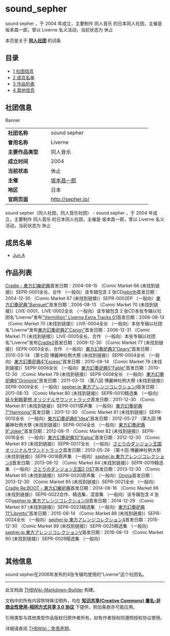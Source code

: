 # sound_sepher

<!-- source html: G:\repos\THBWiki-Markdown-Builder\THBWikiMarkdown\Temp\main\1\1f\ns0%3Asound_sepher.html -->

sound sepher ，于 2004 年成立，主要制作 同人音乐 的日本同人社团，主催是 坂本昌一郎，曾以 Liverne 名义活动，当前状态为 休止

本页是关于 **[同人社团](./同人社团.md#同人社团)** 的词条

## 目录

- [1 社团信息](#社团信息)
- [2 成员名单](#成员名单)
- [3 作品列表](#作品列表)
- [4 其他信息](#其他信息)





## 社团信息
[](./文件-Sound_Sepher_banner.png.md)  [](./文件-Sound_Sepher_banner.png.md)Banner

<table><tbody><tr><td style="width:120px"><b>社团名称</b></td><td style="min-width:300px"> sound sepher </td></tr><tr><td><b>曾用名称</b></td><td> Liverne </td></tr><tr><td><b>主要作品类型</b></td><td>同人音乐</td></tr><tr><td><b>成立时间</b></td><td>2004</td></tr><tr><td><b>当前状态</b></td><td>休止</td></tr><tr><td><b>主催</b></td><td> <a href="./坂本昌一郎.md" class="mw-redirect" title="坂本昌一郎">坂本昌一郎</a> </td></tr><tr><td><b>地区</b></td><td>日本</td></tr><tr><td><b>官网页面</b></td><td><a rel="nofollow" class="external free" href="http://sepher.jp/">http://sepher.jp/</a> </td></tr></tbody></table>

sound sepher（同人社团，同人音乐社团） - sound sepher ，于 2004 年成立，主要制作 同人音乐 的日本同人社团，主催是 坂本昌一郎，曾以 Liverne 名义活动，当前状态为 休止

## 成员名单
- [Jun.A](./Jun.A.md)


## 作品列表
[](./Cradle_-_東方幻樂祀典.md)[Cradle - 東方幻樂祀典](./Cradle_-_東方幻樂祀典.md)首发日期：2004-08-15 （Comic Market 66 (未找到链接)）SEPR-0001全长、​合作 （一般向）该专辑包含 2 张CD[](./rebirth（sound_sepher）.md)[rebirth](./rebirth（sound_sepher）.md)首发日期：2004-12-30 （Comic Market 67 (未找到链接)）SEPR-0002EP （一般向）[](./東方幻奏祀典-Banquet-.md)[東方幻奏祀典"Banquet"](./東方幻奏祀典-Banquet-.md)首发日期：2006-08-13 （Comic Market 70 (未找到链接)）LIVE-0001、​LIVE-0002全长 （一般向）该专辑包含 2 张CD本张专辑以社团名“Liverne”发布[](./-Vermillion-_Liverne_Extra_Tracks_01.md)["Vermillion" Liverne Extra Tracks 01](./-Vermillion-_Liverne_Extra_Tracks_01.md)首发日期：2006-08-13 （Comic Market 70 (未找到链接)）LIVE-0004全长 （一般向）本张专辑以社团名“Liverne”发布[](./東方幻奏祀典2-Canon-.md)[東方幻奏祀典2"Canon"](./東方幻奏祀典2-Canon-.md)首发日期：2006-12-31 （Comic Market 71 (未找到链接)）LIVE-0005全长、​合作 （一般向）本张专辑以社团名“Liverne”发布[](./Cradle2.md)[Cradle2](./Cradle2.md)首发日期：2009-12-30 （Comic Market 77 (未找到链接)）SEPR-0003全长、​合作 （一般向）[](./東方幻奏祀典3-Deary-.md)[東方幻奏祀典3"Deary"](./東方幻奏祀典3-Deary-.md)首发日期：2010-03-14 （第七回 博麗神社例大祭 (未找到链接)）SEPR-0004全长 （一般向）[](./東方幻奏祀典4-Excess-.md)[東方幻奏祀典4"Excess"](./東方幻奏祀典4-Excess-.md)首发日期：2010-08-14 （Comic Market 78 (未找到链接)）SEPR-0006全长 （一般向）[](./東方幻奏祀典5-Fable-.md)[東方幻奏祀典5"Fable"](./東方幻奏祀典5-Fable-.md)首发日期：2010-12-30 （Comic Market 79 (未找到链接)）SEPR-0008全长 （一般向）[](./東方幻奏祀典6-Grimoire-.md)[東方幻奏祀典6"Grimoire"](./東方幻奏祀典6-Grimoire-.md)首发日期：2011-03-13 （第八回 博麗神社例大祭 (未找到链接)）SEPR-0009全长 （一般向）[](./sepher.jp_東方アレンジコレクションI.md)[sepher.jp 東方アレンジコレクションI](./sepher.jp_東方アレンジコレクションI.md)首发日期：2011-08-13 （Comic Market 80 (未找到链接)）SEPR-0010精选集 （一般向）[](./妖々剣戟夢想_オリジナルサウンドトラック.md)[妖々剣戟夢想 オリジナルサウンドトラック](./妖々剣戟夢想_オリジナルサウンドトラック.md)首发日期：2011-12-30 （Comic Market 81 (未找到链接)）SEPR-0011原声集 （一般向）[](./東方幻奏祀典7-Harmonia-.md)[東方幻奏祀典7"Harmonia"](./東方幻奏祀典7-Harmonia-.md)首发日期：2011-12-30 （Comic Market 81 (未找到链接)）SEPR-0012全长 （一般向）[](./東方幻奏祀典8-Idea-.md)[東方幻奏祀典8"Idea"](./東方幻奏祀典8-Idea-.md)首发日期：2012-05-27 （第九回 博麗神社例大祭 (未找到链接)）SEPR-0014全长 （一般向）[](./東方幻奏祀典9-Joker-.md)[東方幻奏祀典9"Joker"](./東方幻奏祀典9-Joker-.md)首发日期：2012-08-11 （Comic Market 82 (未找到链接)）SEPR-0016全长 （一般向）[](./東方幻奏祀典10-Kalpa-.md)[東方幻奏祀典10"Kalpa"](./東方幻奏祀典10-Kalpa-.md)首发日期：2012-12-30 （Comic Market 83 (未找到链接)）SEPR-0017全长 （一般向）[](./さとりのダンジョン王国_オリジナルサウンドトラック.md)[さとりのダンジョン王国 オリジナルサウンドトラック](./さとりのダンジョン王国_オリジナルサウンドトラック.md)首发日期：2013-05-26 （第十回 博麗神社例大祭 (未找到链接)）SEPR-0018原声集 （一般向）[](./sepher.jp_東方アレンジコレクションII.md)[sepher.jp 東方アレンジコレクションII](./sepher.jp_東方アレンジコレクションII.md)首发日期：2013-08-12 （Comic Market 84 (未找到链接)）SEPR-0019精选集 （一般向）[](./さとりのダンジョン王国2_OST.md)[さとりのダンジョン王国2 OST](./さとりのダンジョン王国2_OST.md)首发日期：2013-12-30 （Comic Market 85 (未找到链接)）SEPR-0020原声集 （一般向）[](./Omnia.md)[Omnia](./Omnia.md)首发日期：2013-12-30 （Comic Market 85 (未找到链接)）SEPR-0021全长 （一般向）[](./Cradle_Re：BOOT_-_東方幻樂祀典.md)[Cradle Re:BOOT - 東方幻樂祀典](./Cradle_Re：BOOT_-_東方幻樂祀典.md)首发日期：2014-08-16 （Comic Market 86 (未找到链接)）SEPR-0022合作、​精选集、​混音集 （一般向）该专辑包含 4 张CD[](./sepher.jp_東方アレンジコレクションIII.md)[sepher.jp 東方アレンジコレクションIII](./sepher.jp_東方アレンジコレクションIII.md)首发日期：2014-12-29 （Comic Market 87 (未找到链接)）SEPR-0023精选集 （一般向）[](./東方幻奏祀典11-Libretto-.md)[東方幻奏祀典11"Libretto"](./東方幻奏祀典11-Libretto-.md)首发日期：2015-08-14 （Comic Market 88 (未找到链接)）SEPR-0024全长 （一般向）[](./sepher.jp_東方アレンジコレクション4.md)[sepher.jp 東方アレンジコレクション4](./sepher.jp_東方アレンジコレクション4.md)首发日期：2015-12-30 （Comic Market 89 (未找到链接)）SEPR-0025精选集 （一般向）[](./sepher.jp_東方アレンジコレクションV.md)[sepher.jp 東方アレンジコレクションV](./sepher.jp_東方アレンジコレクションV.md)首发日期：2016-08-13 （Comic Market 90 (未找到链接)）SEPR-0026精选集 （一般向）
<table><style data-mw-deduplicate="TemplateStyles:r686458">.mw-parser-output .simple_work{display:grid;min-height:calc(120px + 0.5rem);grid-template-columns:calc(120px + 0.5rem)1fr;grid-template-rows:auto 1fr;grid-template-areas:"cover title""cover props";overflow:hidden}.mw-parser-output .simple_work-cover{grid-area:cover;align-self:center;justify-self:center;overflow:hidden;max-width:100%;max-height:100%;padding:0.25rem;word-break:break-all}.mw-parser-output .simple_work-cover a.new{display:block;text-align:center;padding:0.25rem}.mw-parser-output .simple_work-title{grid-area:title;margin-top:0.25rem;padding-left:0.25rem;font-weight:bold}.mw-parser-output .simple_work-props{grid-area:props;padding-left:0.25rem}.mw-parser-output .simple_work-prop{margin:0.125rem 0}</style>

<link rel="mw-deduplicated-inline-style" href="mw-data:TemplateStyles:r686458">

<link rel="mw-deduplicated-inline-style" href="mw-data:TemplateStyles:r686458">

<link rel="mw-deduplicated-inline-style" href="mw-data:TemplateStyles:r686458">

<link rel="mw-deduplicated-inline-style" href="mw-data:TemplateStyles:r686458">

<link rel="mw-deduplicated-inline-style" href="mw-data:TemplateStyles:r686458">

<link rel="mw-deduplicated-inline-style" href="mw-data:TemplateStyles:r686458">

<link rel="mw-deduplicated-inline-style" href="mw-data:TemplateStyles:r686458">

<link rel="mw-deduplicated-inline-style" href="mw-data:TemplateStyles:r686458">

<link rel="mw-deduplicated-inline-style" href="mw-data:TemplateStyles:r686458">

<link rel="mw-deduplicated-inline-style" href="mw-data:TemplateStyles:r686458">

<link rel="mw-deduplicated-inline-style" href="mw-data:TemplateStyles:r686458">

<link rel="mw-deduplicated-inline-style" href="mw-data:TemplateStyles:r686458">

<link rel="mw-deduplicated-inline-style" href="mw-data:TemplateStyles:r686458">

<link rel="mw-deduplicated-inline-style" href="mw-data:TemplateStyles:r686458">

<link rel="mw-deduplicated-inline-style" href="mw-data:TemplateStyles:r686458">

<link rel="mw-deduplicated-inline-style" href="mw-data:TemplateStyles:r686458">

<link rel="mw-deduplicated-inline-style" href="mw-data:TemplateStyles:r686458">

<link rel="mw-deduplicated-inline-style" href="mw-data:TemplateStyles:r686458">

<link rel="mw-deduplicated-inline-style" href="mw-data:TemplateStyles:r686458">

<link rel="mw-deduplicated-inline-style" href="mw-data:TemplateStyles:r686458">

<link rel="mw-deduplicated-inline-style" href="mw-data:TemplateStyles:r686458">

<link rel="mw-deduplicated-inline-style" href="mw-data:TemplateStyles:r686458">

<link rel="mw-deduplicated-inline-style" href="mw-data:TemplateStyles:r686458">

<link rel="mw-deduplicated-inline-style" href="mw-data:TemplateStyles:r686458">
</table>



## 其他信息
  
sound sepher在2006年发布的4张专辑均使用的“Liverne”这个社团名。
  
  
  

  

  
  






---

此文档由 [THBWiki-Markdown-Builder](https://github.com/Delsin-Yu/THBWiki-Markdown-Builder) 构建。

文档中的所有内容除特殊注明外，均在 [**知识共享(Creative Commons) 署名-非商业性使用-相同方式共享 3.0 协议**](https://creativecommons.org/licenses/by-sa/3.0/deed.zh-hans) 下提供，附加条款亦可能应用。

引用类型与其他类型作品版权归原作者所有，如有作者授权则遵照授权协议使用。

详细请查阅 [THBWiki：免责声明](https://thbwiki.cc/THBWiki:%E5%85%8D%E8%B4%A3%E5%A3%B0%E6%98%8E)。


